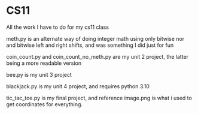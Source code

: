 # CS11
All the work I have to do for my cs11 class

meth.py is an alternate way of doing integer math using only bitwise nor and bitwise left and right shifts, and was something I did just for fun

coin_count.py and coin_count_no_meth.py are my unit 2 project, the latter being a more readable version

bee.py is my unit 3 project

blackjack.py is my unit 4 project, and requires python 3.10

tic_tac_toe.py is my final project, and reference image.png is what i used to get coordinates for everything.
